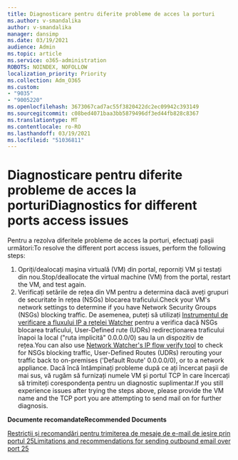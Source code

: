 ```yaml
---
title: Diagnosticare pentru diferite probleme de acces la porturi
ms.author: v-smandalika
author: v-smandalika
manager: dansimp
ms.date: 03/19/2021
audience: Admin
ms.topic: article
ms.service: o365-administration
ROBOTS: NOINDEX, NOFOLLOW
localization_priority: Priority
ms.collection: Adm_O365
ms.custom:
- "9035"
- "9005220"
ms.openlocfilehash: 3673067cad7ac55f3820422dc2ec09942c393149
ms.sourcegitcommit: c08bed4071baa3bb5879496df3ed44fb828c8367
ms.translationtype: MT
ms.contentlocale: ro-RO
ms.lasthandoff: 03/19/2021
ms.locfileid: "51036811"
---
```

# <a name="diagnostics-for-different-ports-access-issues"></a><span data-ttu-id="0fb3b-102">Diagnosticare pentru diferite probleme de acces la porturi</span><span class="sxs-lookup"><span data-stu-id="0fb3b-102">Diagnostics for different ports access issues</span></span>

<span data-ttu-id="0fb3b-103">Pentru a rezolva diferitele probleme de acces la porturi, efectuați pașii următori:</span><span class="sxs-lookup"><span data-stu-id="0fb3b-103">To resolve the different port access issues, perform the following steps:</span></span>

1. <span data-ttu-id="0fb3b-104">Opriți/dealocați mașina virtuală (VM) din portal, reporniți VM și testați din nou.</span><span class="sxs-lookup"><span data-stu-id="0fb3b-104">Stop/deallocate the virtual machine (VM) from the portal, restart the VM, and test again.</span></span> 
2. <span data-ttu-id="0fb3b-105">Verificați setările de rețea din VM pentru a determina dacă aveți grupuri de securitate în rețea (NSGs) blocarea traficului.</span><span class="sxs-lookup"><span data-stu-id="0fb3b-105">Check your VM's network settings to determine if you have Network Security Groups (NSGs) blocking traffic.</span></span> <span data-ttu-id="0fb3b-106">De asemenea, puteți să utilizați [Instrumentul de verificare a fluxului IP a rețelei Watcher](https://docs.microsoft.com/azure/network-watcher/network-watcher-ip-flow-verify-overview?WT.mc_id=Portal-Microsoft_Azure_Support) pentru a verifica dacă NSGs blocarea traficului, User-Defined rute (UDRs) redirecționarea traficului înapoi la local ("ruta implicită" 0.0.0.0/0) sau la un dispozitiv de rețea.</span><span class="sxs-lookup"><span data-stu-id="0fb3b-106">You can also use [Network Watcher's IP flow verify tool](https://docs.microsoft.com/azure/network-watcher/network-watcher-ip-flow-verify-overview?WT.mc_id=Portal-Microsoft_Azure_Support) to check for NSGs blocking traffic, User-Defined Routes (UDRs) rerouting your traffic back to on-premises ('Default Route' 0.0.0.0/0), or to a network appliance.</span></span>
<span data-ttu-id="0fb3b-107">Dacă încă întâmpinați probleme după ce ați încercat pașii de mai sus, vă rugăm să furnizați numele VM și portul TCP în care încercați să trimiteți corespondența pentru un diagnostic suplimentar.</span><span class="sxs-lookup"><span data-stu-id="0fb3b-107">If you still experience issues after trying the steps above, please provide the VM name and the TCP port you are attempting to send mail on for further diagnosis.</span></span>

<span data-ttu-id="0fb3b-108">**Documente recomandate**</span><span class="sxs-lookup"><span data-stu-id="0fb3b-108">**Recommended Documents**</span></span>

[<span data-ttu-id="0fb3b-109">Restricții și recomandări pentru trimiterea de mesaje de e-mail de ieșire prin portul 25</span><span class="sxs-lookup"><span data-stu-id="0fb3b-109">Limitations and recommendations for sending outbound email over port 25</span></span>](https://docs.microsoft.com/azure/virtual-network/troubleshoot-outbound-smtp-connectivity)